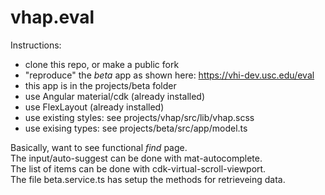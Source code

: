 # vhap.eval

Instructions:

- clone this repo, or make a public fork
- "reproduce" the _beta_ app as shown here: https://vhi-dev.usc.edu/eval
- this app is in the projects/beta folder
- use Angular material/cdk (already installed)
- use FlexLayout (already installed)
- use existing styles: see projects/vhap/src/lib/vhap.scss
- use exising types: see projects/beta/src/app/model.ts

Basically, want to see functional _find_ page.  
The input/auto-suggest can be done with mat-autocomplete.  
The list of items can be done with cdk-virtual-scroll-viewport.  
The file beta.service.ts has setup the methods for retrieveing data.
